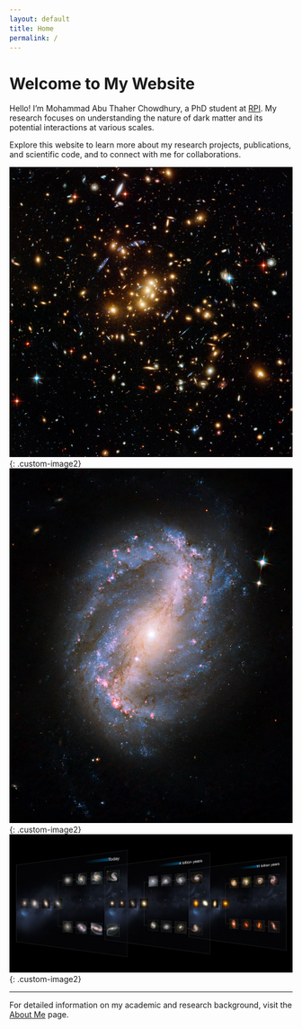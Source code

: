 ```yaml
---
layout: default
title: Home
permalink: /
---
```


# Welcome to My Website

Hello! I’m Mohammad Abu Thaher Chowdhury, a PhD student at [RPI](https://www.rpi.edu/). My research focuses on understanding the nature of dark matter and its potential interactions at various scales.

Explore this website to learn more about my research projects, publications, and scientific code, and to connect with me for collaborations.

![Alt text](/assets/Images/DM_ring_galxycluster.jpg){: .custom-image2}
![Alt text](/assets/Images/NGC6217.jpg){: .custom-image2}
![Alt text](/assets/Images/heic1315a.jpg){: .custom-image2}


---

For detailed information on my academic and research background, visit the [About Me](/about/) page.
